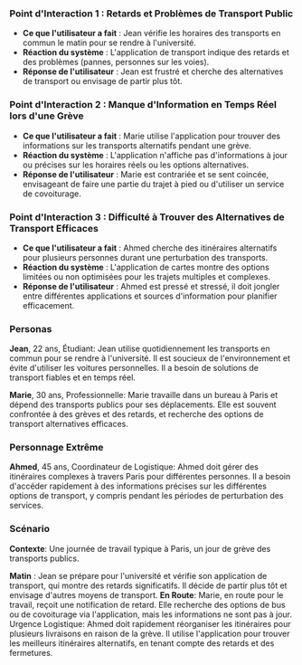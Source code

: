 ### Point d'Interaction 1 : Retards et Problèmes de Transport Public
- **Ce que l'utilisateur a fait** : Jean vérifie les horaires des transports en commun le matin pour se rendre à l'université.
- **Réaction du système** : L'application de transport indique des retards et des problèmes (pannes, personnes sur les voies).
- **Réponse de l'utilisateur** : Jean est frustré et cherche des alternatives de transport ou envisage de partir plus tôt.

### Point d'Interaction 2 : Manque d'Information en Temps Réel lors d'une Grève
- **Ce que l'utilisateur a fait** : Marie utilise l'application pour trouver des informations sur les transports alternatifs pendant une grève.
- **Réaction du système** : L'application n'affiche pas d'informations à jour ou précises sur les horaires réels ou les options alternatives.
- **Réponse de l'utilisateur** : Marie est contrariée et se sent coincée, envisageant de faire une partie du trajet à pied ou d'utiliser un service de covoiturage.

### Point d'Interaction 3 : Difficulté à Trouver des Alternatives de Transport Efficaces
- **Ce que l'utilisateur a fait** : Ahmed cherche des itinéraires alternatifs pour plusieurs personnes durant une perturbation des transports.
- **Réaction du système** : L'application de cartes montre des options limitées ou non optimisées pour les trajets multiples et complexes.
- **Réponse de l'utilisateur** : Ahmed est pressé et stressé, il doit jongler entre différentes applications et sources d'information pour planifier efficacement.

### Personas
**Jean**, 22 ans, Étudiant: Jean utilise quotidiennement les transports en commun pour se rendre à l'université. Il est soucieux de l'environnement et évite d'utiliser les voitures personnelles. Il a besoin de solutions de transport fiables et en temps réel.

**Marie**, 30 ans, Professionnelle: Marie travaille dans un bureau à Paris et dépend des transports publics pour ses déplacements. Elle est souvent confrontée à des grèves et des retards, et recherche des options de transport alternatives efficaces.

### Personnage Extrême
**Ahmed**, 45 ans, Coordinateur de Logistique: Ahmed doit gérer des itinéraires complexes à travers Paris pour différentes personnes. Il a besoin d'accéder rapidement à des informations précises sur les différentes options de transport, y compris pendant les périodes de perturbation des services.

### Scénario
**Contexte**: Une journée de travail typique à Paris, un jour de grève des transports publics.

**Matin** : Jean se prépare pour l'université et vérifie son application de transport, qui montre des retards significatifs. Il décide de partir plus tôt et envisage d'autres moyens de transport.
**En Route**: Marie, en route pour le travail, reçoit une notification de retard. Elle recherche des options de bus ou de covoiturage via l'application, mais les informations ne sont pas à jour.
Urgence Logistique: Ahmed doit rapidement réorganiser les itinéraires pour plusieurs livraisons en raison de la grève. Il utilise l'application pour trouver les meilleurs itinéraires alternatifs, en tenant compte des retards et des fermetures.
